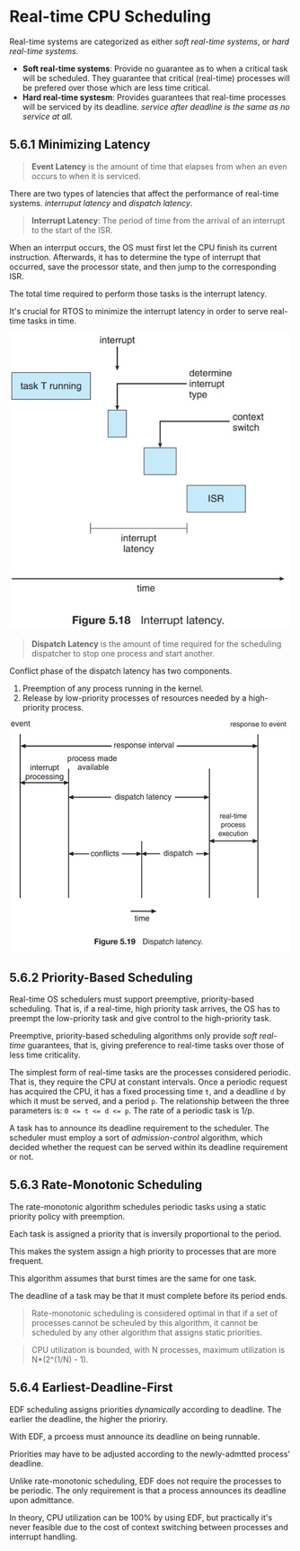 # Real-time CPU Scheduling

Real-time systems are categorized as either _soft real-time systems_, or _hard real-time systems_.

* **Soft real-time systems**: Provide no guarantee as to when a critical task will be scheduled. They guarantee that critical (real-time) processes will be prefered over those which are less time critical.
* **Hard real-time systesm**: Provides guarantees that real-time processes will be serviced by its deadline. _service after deadline is the same as no service at all._

## 5.6.1 Minimizing Latency

> **Event Latency** is the amount of time that elapses from when an even occurs to when it is serviced.

There are two types of latencies that affect the performance of real-time systems. _interruput latency_ and _dispatch latency_.

> **Interrupt Latency**: The period of time from the arrival of an interrupt to the start of the ISR.

When an interrput occurs, the OS must first let the CPU finish its current instruction. Afterwards, it has to determine the type of interrupt that occurred, save the processor state, and then jump to the corresponding ISR.

The total time required to perform those tasks is the interrupt latency.

It's crucial for RTOS to minimize the interrupt latency in order to serve real-time tasks in time.

<img src="./imgs/5.18.jpg" alt="Figure 5.18 in the textbook" width=500 />

> **Dispatch Latency** is the amount of time required for the scheduling dispatcher to stop one process and start another.

Conflict phase of the dispatch latency has two components.

1. Preemption of any process running in the kernel.
2. Release by low-priority processes of resources needed by a high-priority process.

<img src="./imgs/5.19.jpg" alt="Figure 5.19 in the textbook" width=500 />

## 5.6.2 Priority-Based Scheduling

Real-time OS schedulers must support preemptive, priority-based scheduling. That is, if a real-time, high priority task arrives, the OS has to preempt the low-priority task and give control to the high-priority task.

Preemptive, priority-based scheduling algorithms only provide _soft real-time_ guarantees, that is, giving preference to real-time tasks over those of less time criticality.

The simplest form of real-time tasks are the processes considered periodic. That is, they require the CPU at constant intervals. Once a periodic request has acquired the CPU, it has a fixed processing time `t`, and a deadline `d` by which it must be served, and a period `p`. The relationship between the three parameters is: `0 <= t <= d <= p`. The rate of a periodic task is 1/p.

A task has to announce its deadline requirement to the scheduler. The scheduler must employ a sort of _admission-control_ algorithm, which decided whether the request can be served within its deadline requirement or not.

## 5.6.3 Rate-Monotonic Scheduling

The rate-monotonic algorithm schedules periodic tasks using a static priority policy with preemption.

Each task is assigned a priority that is inversily proportional to the period.

This makes the system assign a high priority to processes that are more frequent.

This algorithm assumes that burst times are the same for one task.

The deadline of a task may be that it must complete before its period ends.

> Rate-monotonic scheduling is considered optimal in that if a set of processes cannot be scheuled by this algorithm, it cannot be scheduled by any other algorithm that assigns static priorities.

> CPU utilization is bounded, with N processes, maximum utilization is N*(2^(1/N) - 1).

## 5.6.4 Earliest-Deadline-First

EDF scheduling assigns priorities _dynamically_ according to deadline. The earlier the deadline, the higher the prioriry.

With EDF, a prcoess must announce its deadline on being runnable.

Priorities may have to be adjusted according to the newly-admtted process' deadline.

Unlike rate-monotonic scheduling, EDF does not require the processes to be periodic. The only requirement is that a process announces its deadline upon admittance.

In theory, CPU utilization can be 100% by using EDF, but practically it's never feasible due to the cost of context switching between processes and interrupt handling.
